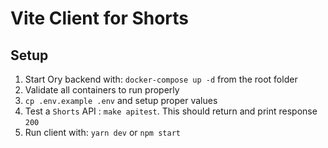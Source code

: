 # Vite Client for Shorts

## Setup

1. Start Ory backend with: `docker-compose up -d` from the root folder
2. Validate all containers to run properly
3. `cp .env.example .env` and setup proper values
4. Test a `Shorts` API : `make apitest`. This should return and print response `200`
5. Run client with: `yarn dev` or `npm start`
